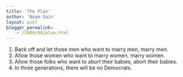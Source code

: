 ```yaml
---
title: 'The Plan'
author: 'Noam Sain'
layout: post
blogger_permalink:
    - /2009/04/plan.html
---
```


1. Back off and let those men who want to marry men, marry men.
2. Allow those women who want to marry women, marry women.
3. Allow those folks who want to abort their babies, abort their babies.
4. In three generations, there will be no Democrats.
